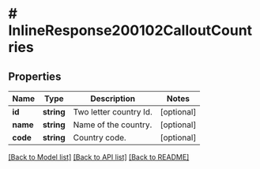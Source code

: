 # # InlineResponse200102CalloutCountries

## Properties

Name | Type | Description | Notes
------------ | ------------- | ------------- | -------------
**id** | **string** | Two letter country Id. | [optional] 
**name** | **string** | Name of the country. | [optional] 
**code** | **string** | Country code. | [optional] 

[[Back to Model list]](../../README.md#documentation-for-models) [[Back to API list]](../../README.md#documentation-for-api-endpoints) [[Back to README]](../../README.md)


